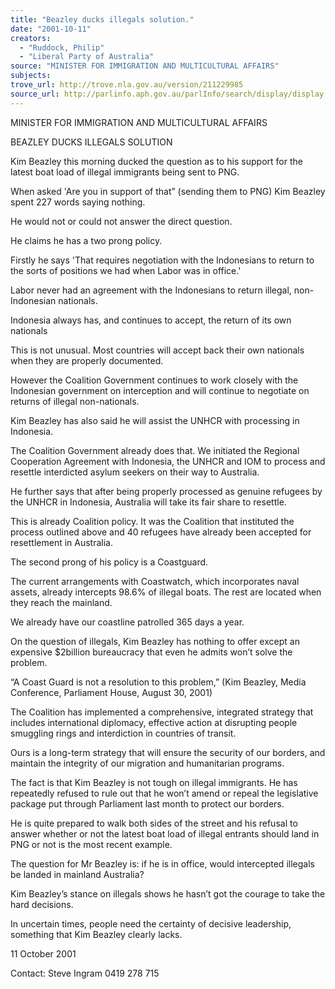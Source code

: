 ```yaml
---
title: "Beazley ducks illegals solution."
date: "2001-10-11"
creators:
  - "Ruddock, Philip"
  - "Liberal Party of Australia"
source: "MINISTER FOR IMMIGRATION AND MULTICULTURAL AFFAIRS"
subjects:
trove_url: http://trove.nla.gov.au/version/211229985
source_url: http://parlinfo.aph.gov.au/parlInfo/search/display/display.w3p;query=Id%3A%22media/pressrel/KLD56%22
---
```


 MINISTER FOR IMMIGRATION AND MULTICULTURAL AFFAIRS

 BEAZLEY DUCKS ILLEGALS SOLUTION

 Kim Beazley this morning ducked the question as to his support for the latest boat load of illegal immigrants being sent to PNG.

 When asked 'Are you in support of that” (sending them to PNG) Kim Beazley spent 227 words saying nothing.

 He would not or could not answer the direct question.

 He claims he has a two prong policy.

 Firstly he says 'That requires negotiation with the Indonesians to return to the sorts of positions we had when Labor was in office.'

 Labor never had an agreement with the Indonesians to return illegal, non-Indonesian nationals.

 Indonesia always has, and continues to accept, the return of its own nationals

 This is not unusual. Most countries will accept back their own nationals when they are properly documented.

 However the Coalition Government continues to work closely with the Indonesian government on interception and will continue to negotiate on returns of illegal non-nationals.

 Kim Beazley has also said he will assist the UNHCR with processing in Indonesia.

 The Coalition Government already does that. We initiated the Regional Cooperation Agreement with Indonesia, the UNHCR and IOM to process and resettle interdicted asylum seekers on their way to Australia.

 He further says that after being properly processed as genuine refugees by the UNHCR in Indonesia, Australia will take its fair share to resettle.

 This is already Coalition policy. It was the Coalition that instituted the process outlined above and 40 refugees have already been accepted for resettlement in Australia.

 The second prong of his policy is a Coastguard.

 The current arrangements with Coastwatch, which incorporates naval assets, already intercepts 98.6% of illegal boats. The rest are located when they reach the mainland.

 We already have our coastline patrolled 365 days a year.

 On the question of illegals, Kim Beazley has nothing to offer except an expensive $2billion bureaucracy that even he admits won’t solve the problem.

 “A Coast Guard is not a resolution to this problem,” (Kim Beazley, Media Conference, Parliament House, August 30, 2001)

 The Coalition has implemented a comprehensive, integrated strategy that includes international diplomacy, effective action at disrupting people smuggling rings and interdiction in countries of transit.

 Ours is a long-term strategy that will ensure the security of our borders, and maintain the integrity of our migration and humanitarian programs.

 The fact is that Kim Beazley is not tough on illegal immigrants. He has repeatedly refused to rule out that he won’t amend or repeal the legislative package put through Parliament last month to protect our borders.

 He is quite prepared to walk both sides of the street and his refusal to answer whether or not the latest boat load of illegal entrants should land in PNG or not is the most recent example.

 The question for Mr Beazley is: if he is in office, would intercepted illegals be landed in mainland Australia?

 Kim Beazley’s stance on illegals shows he hasn’t got the courage to take the hard decisions.

 In uncertain times, people need the certainty of decisive leadership, something that Kim Beazley clearly lacks.

 11 October 2001

 Contact: Steve Ingram 0419 278 715

